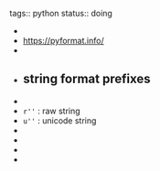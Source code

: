 tags:: python
status:: doing

-
- https://pyformat.info/
-
- ## string format prefixes
-
- `r''` : raw string
- `u''` : unicode string
-
-
-
-
